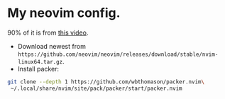 # My neovim config.

90% of it is from [this video](https://www.youtube.com/watch?v=w7i4amO_zaE).

- Download newest from `https://github.com/neovim/neovim/releases/download/stable/nvim-linux64.tar.gz`.
- Install packer:
```bash
git clone --depth 1 https://github.com/wbthomason/packer.nvim\
 ~/.local/share/nvim/site/pack/packer/start/packer.nvim
```
